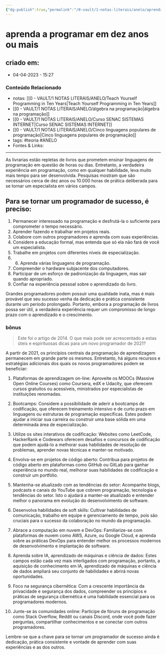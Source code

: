 ```yaml
---
{"dg-publish":true,"permalink":"/0-vault/1-notas-literais/anelo/aprenda-a-programar-em-dez-anos-ou-mais/","tags":["teoria","ANELO"],"dgHomeLink":true,"dgShowLocalGraph":true,"dgShowFileTree":true,"dgEnableSearch":true,"noteIcon":""}
---
```


# aprenda a programar em dez anos ou mais

## criado em: 
-  04-04-2023 - 15:27

### Conteúdo Relacionado
- notas: [[0 - VAULT/1 NOTAS LITERAIS/ANELO/Teach Yourself Programming in Ten Years\|Teach Yourself Programming in Ten Years]]
- [[0 - VAULT/1 NOTAS LITERAIS/ANELO/álgebra na programação\|álgebra na programação]]
- [[0 - VAULT/1 NOTAS LITERAIS/ANELO/Curso SENAC SISTEMAS INTERNET\|Curso SENAC SISTEMAS INTERNET]]
- [[0 - VAULT/1 NOTAS LITERAIS/ANELO/Cinco linguagens populares de programação\|Cinco linguagens populares de programação]]
- tags: #teoria #ANELO
- Fontes & Links: 

---

As livrarias estão repletas de livros que prometem ensinar linguagens de programação em questão de horas ou dias. Entretanto, a verdadeira experiência em programação, como em qualquer habilidade, leva muito mais tempo para ser desenvolvida. Pesquisas mostram que são necessários cerca de dez anos ou 10.000 horas de prática deliberada para se tornar um especialista em vários campos.

## Para se tornar um programador de sucesso, é preciso:

1.  Permanecer interessado na programação e desfrutá-la o suficiente para comprometer o tempo necessário.
2.  Aprender fazendo e trabalhar em projetos reais.
3.  Colabore com outros programadores e aprenda com suas experiências.
4.  Considere a educação formal, mas entenda que só ela não fará de você um especialista.
5.  Trabalhe em projetos com diferentes níveis de especialização.
6.  6. Aprenda várias linguagens de programação.
7.  Compreender o hardware subjacente dos computadores.
8.  Participar de um esforço de padronização da linguagem, mas sair quando apropriado.
9.  Confiar na experiência pessoal sobre o aprendizado do livro.

Grandes programadores podem possuir uma qualidade inata, mas é mais provável que seu sucesso venha da dedicação e prática consistente durante um período prolongado. Portanto, embora a programação de livros possa ser útil, a verdadeira experiência requer um compromisso de longo prazo com o aprendizado e o crescimento.

### bônus

>Este foi o artigo de 2014. O que mais pode ser acrescentado a estas úteis e espirituosas dicas para um novo programador de 2021?

A partir de 2021, os princípios centrais da programação de aprendizagem permanecem em grande parte os mesmos. Entretanto, há alguns recursos e estratégias adicionais dos quais os novos programadores podem se beneficiar:

1.  Plataformas de aprendizagem on-line: Aproveite os MOOCs (Massive Open Online Courses) como Coursera, edX e Udacity, que oferecem cursos gratuitos ou acessíveis, ministrados por especialistas de instituições renomadas.
    
2.  Bootcamps: Considere a possibilidade de aderir a bootcamps de codificação, que oferecem treinamento intensivo e de curto prazo em linguagens ou estruturas de programação específicas. Estes podem ajudar a iniciar sua carreira ou construir uma base sólida em uma determinada área de especialização.
    
3.  Utilize os sites interativos de codificação: Websites como LeetCode, HackerRank e Codewars oferecem desafios e concursos de codificação que podem ajudá-lo a melhorar suas habilidades de resolução de problemas, aprender novas técnicas e manter-se motivado.
    
4.  Envolva-se em projetos de código aberto: Contribua para projetos de código aberto em plataformas como GitHub ou GitLab para ganhar experiência no mundo real, melhorar suas habilidades de codificação e construir um portfólio.
    
5.  Mantenha-se atualizado com as tendências do setor: Acompanhe blogs, podcasts e canais do YouTube que cobrem programação, tecnologia e tendências do setor. Isto o ajudará a manter-se atualizado e entender melhor o panorama em evolução do desenvolvimento de software.
    
6.  Desenvolva habilidades de soft skills: Cultivar habilidades de comunicação, trabalho em equipe e gerenciamento de tempo, pois são cruciais para o sucesso da colaboração no mundo da programação.
    
7.  Abrace a computação em nuvem e DevOps: Familiarize-se com plataformas de nuvem como AWS, Azure, ou Google Cloud, e aprenda sobre as práticas DevOps para entender melhor os processos modernos de desenvolvimento e implantação de software.
    
8. Aprenda sobre IA, aprendizado de máquinas e ciência de dados: Estes campos estão cada vez mais interligados com programação, portanto, a aquisição de conhecimento em IA, aprendizado de máquinas e ciência de dados ampliará seu conjunto de habilidades e abrirá novas oportunidades.
    
9.  Foco na segurança cibernética: Com a crescente importância da privacidade e segurança dos dados, compreender os princípios e práticas de segurança cibernética é uma habilidade essencial para os programadores modernos.
    
10.  Junte-se às comunidades online: Participe de fóruns de programação como Stack Overflow, Reddit ou canais Discord, onde você pode fazer perguntas, compartilhar conhecimentos e se conectar com outros programadores.
    

Lembre-se que a chave para se tornar um programador de sucesso ainda é dedicação, prática consistente e vontade de aprender com suas experiências e as dos outros.